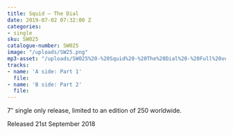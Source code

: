 ```yaml
---
title: Squid – The Dial
date: 2019-07-02 07:32:00 Z
categories:
- single
sku: SW025
catalogue-number: SW025
image: "/uploads/SW25.png"
mp3-asset: "/uploads/SW025%20-%20Squid%20-%20The%20Dial%20-%20Full%20version.mp3"
tracks:
- name: 'A side: Part 1'
  file: 
- name: 'B side: Part 2'
  file: 
---
```


7″ single only release, limited to an edition of 250 worldwide.

Released 21st September 2018
